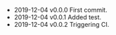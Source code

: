 - 2019-12-04 v0.0.0 First commit.
- 2019-12-04 v0.0.1 Added test.
- 2019-12-04 v0.0.2 Triggering CI.
